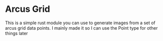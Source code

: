 # Arcus Grid

This is a simple rust module you can use to generate images from a set of arcus grid data points.
I mainly made it so I can use the Point type for other things later
